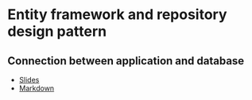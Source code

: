 # Entity framework and repository design pattern
## Connection between application and database
* [Slides](https://gitpitch.com/orlicekm/CsharpCourse/master?p=Lectures/Lecture04)  
* [Markdown](/Lectures/Lecture04/PITCHME.md)